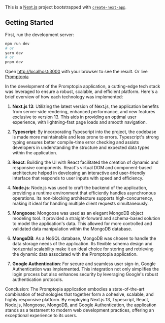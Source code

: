 This is a [Next.js](https://nextjs.org/) project bootstrapped with [`create-next-app`](https://github.com/vercel/next.js/tree/canary/packages/create-next-app).

## Getting Started

First, run the development server:

```bash
npm run dev
# or
yarn dev
# or
pnpm dev
```

Open [http://localhost:3000](http://localhost:3000) with your browser to see the result. Or live [Promptopia](https://promptopia-gr0uxy0ft-danobroz.vercel.app/)

In the development of the Promptopia application, a cutting-edge tech stack was leveraged to ensure a robust, scalable, and efficient platform. Here's a brief overview of how each technology was implemented:

1. **Next.js 13**: Utilizing the latest version of Next.js, the application benefits from server-side rendering, enhanced performance, and new features exclusive to version 13. This aids in providing an optimal user experience, with lightning-fast page loads and smooth navigation.

2. **Typescript**: By incorporating Typescript into the project, the codebase is made more maintainable and less prone to errors. Typescript's strong typing ensures better compile-time error checking and assists developers in understanding the structure and expected data types within the application.

3. **React**: Building the UI with React facilitated the creation of dynamic and responsive components. React's virtual DOM and component-based architecture helped in developing an interactive and user-friendly interface that responds to user inputs with speed and efficiency.

4. **Node.js**: Node.js was used to craft the backend of the application, providing a runtime environment that efficiently handles asynchronous operations. Its non-blocking architecture supports high-concurrency, making it ideal for handling multiple client requests simultaneously.

5. **Mongoose**: Mongoose was used as an elegant MongoDB object modeling tool. It provided a straight-forward and schema-based solution to model the application's data. This allowed for more controlled and validated data manipulation within the MongoDB database.

6. **MongoDB**: As a NoSQL database, MongoDB was chosen to handle the data storage needs of the application. Its flexible schema design and horizontal scalability make it an ideal choice for storing and retrieving the dynamic data associated with the Promptopia application.

7. **Google Authentication**: For secure and seamless user sign-in, Google Authentication was implemented. This integration not only simplifies the login process but also enhances security by leveraging Google's robust authentication protocols.

Conclusion: The Promptopia application embodies a state-of-the-art combination of technologies that together form a cohesive, scalable, and highly responsive platform. By employing Next.js 13, Typescript, React, Node.js, Mongoose, MongoDB, and Google Authentication, the application stands as a testament to modern web development practices, offering an exceptional experience to its users.
